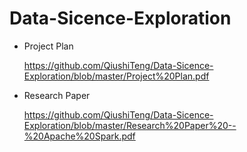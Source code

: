 # Data-Sicence-Exploration

- Project Plan

  https://github.com/QiushiTeng/Data-Sicence-Exploration/blob/master/Project%20Plan.pdf
  
  
- Research Paper

  https://github.com/QiushiTeng/Data-Sicence-Exploration/blob/master/Research%20Paper%20--%20Apache%20Spark.pdf
